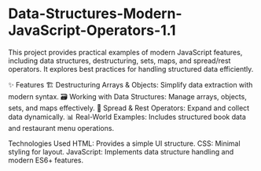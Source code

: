 # Data-Structures-Modern-JavaScript-Operators-1.1
This project provides practical examples of modern JavaScript features, including data structures, destructuring, sets, maps, and spread/rest operators. It explores best practices for handling structured data efficiently.

✨ Features
🏗 Destructuring Arrays & Objects: Simplify data extraction with modern syntax.
🗃 Working with Data Structures: Manage arrays, objects, sets, and maps effectively.
🔄 Spread & Rest Operators: Expand and collect data dynamically.
📊 Real-World Examples: Includes structured book data and restaurant menu operations.

Technologies Used
HTML: Provides a simple UI structure.
CSS: Minimal styling for layout.
JavaScript: Implements data structure handling and modern ES6+ features.
